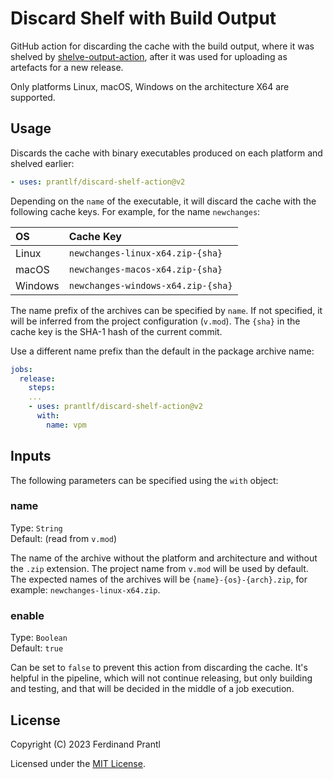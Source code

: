 # Discard Shelf with Build Output

GitHub action for discarding the cache with the build output, where it was shelved by [shelve-output-action], after it was used for uploading as artefacts for a new release.

Only platforms Linux, macOS, Windows on the architecture X64 are supported.

## Usage

Discards the cache with binary executables produced on each platform and shelved earlier:

```yml
- uses: prantlf/discard-shelf-action@v2
```

Depending on the `name` of the executable, it will discard the cache with the following cache keys. For example, for the name `newchanges`:

|    OS   |            Cache Key               |
|:--------|:-----------------------------------|
| Linux   | `newchanges-linux-x64.zip-{sha}`   |
| macOS   | `newchanges-macos-x64.zip-{sha}`   |
| Windows | `newchanges-windows-x64.zip-{sha}` |

The name prefix of the archives can be specified by `name`. If not specified, it will be inferred from the project configuration (`v.mod`). The `{sha}` in the cache key is the SHA-1 hash of the current commit.

Use a different name prefix than the default in the package archive name:

```yml
jobs:
  release:
    steps:
    ...
    - uses: prantlf/discard-shelf-action@v2
      with:
        name: vpm
```

## Inputs

The following parameters can be specified using the `with` object:

### name

Type: `String`<br>
Default: (read from `v.mod`)

The name of the archive without the platform and architecture and without the `.zip` extension. The project name from `v.mod` will be used by default. The expected names of the archives will be `{name}-{os}-{arch}.zip`, for example: `newchanges-linux-x64.zip`.

### enable

Type: `Boolean`<br>
Default: `true`

Can be set to `false` to prevent this action from discarding the cache. It's helpful in the pipeline, which will not continue releasing, but only building and testing, and that will be decided in the middle of a job execution.

## License

Copyright (C) 2023 Ferdinand Prantl

Licensed under the [MIT License].

[MIT License]: http://en.wikipedia.org/wiki/MIT_License
[shelve-output-action]: https://github.com/prantlf/shelve-output-action
